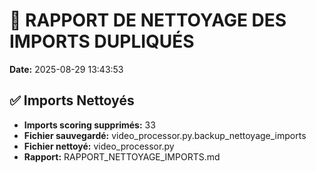 # 🧹 RAPPORT DE NETTOYAGE DES IMPORTS DUPLIQUÉS

**Date:** 2025-08-29 13:43:53

## ✅ Imports Nettoyés

- **Imports scoring supprimés:** 33
- **Fichier sauvegardé:** video_processor.py.backup_nettoyage_imports
- **Fichier nettoyé:** video_processor.py
- **Rapport:** RAPPORT_NETTOYAGE_IMPORTS.md
